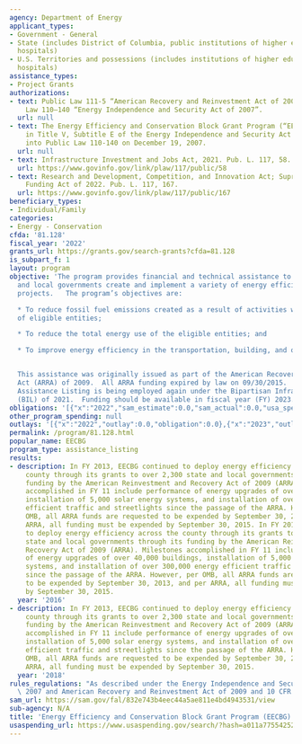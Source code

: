 ```yaml
---
agency: Department of Energy
applicant_types:
- Government - General
- State (includes District of Columbia, public institutions of higher education and
  hospitals)
- U.S. Territories and possessions (includes institutions of higher education and
  hospitals)
assistance_types:
- Project Grants
authorizations:
- text: Public Law 111-5 “American Recovery and Reinvestment Act of 2009”; Public
    Law 110–140 “Energy Independence and Security Act of 2007”.
  url: null
- text: The Energy Efficiency and Conservation Block Grant Program (“EECBG”) was authorized
    in Title V, Subtitle E of the Energy Independence and Security Act (EISA), signed
    into Public Law 110-140 on December 19, 2007.
  url: null
- text: Infrastructure Investment and Jobs Act, 2021. Pub. L. 117, 58.
  url: https://www.govinfo.gov/link/plaw/117/public/58
- text: Research and Development, Competition, and Innovation Act; Supreme Court Security
    Funding Act of 2022. Pub. L. 117, 167.
  url: https://www.govinfo.gov/link/plaw/117/public/167
beneficiary_types:
- Individual/Family
categories:
- Energy - Conservation
cfda: '81.128'
fiscal_year: '2022'
grants_url: https://grants.gov/search-grants?cfda=81.128
is_subpart_f: 1
layout: program
objective: 'The program provides financial and technical assistance to assist State
  and local governments create and implement a variety of energy efficiency and conservation
  projects.   The program’s objectives are:

  * To reduce fossil fuel emissions created as a result of activities within the jurisdictions
  of eligible entities;

  * To reduce the total energy use of the eligible entities; and

  * To improve energy efficiency in the transportation, building, and other sectors.


  This assistance was originally issued as part of the American Recovery and Reinvestment
  Act (ARRA) of 2009.  All ARRA funding expired by law on 09/30/2015.  However, this
  Assistance Listing is being employed again under the Bipartisan Infrastructure Law
  (BIL) of 2021.  Funding should be available in fiscal year (FY) 2023.'
obligations: '[{"x":"2022","sam_estimate":0.0,"sam_actual":0.0,"usa_spending_actual":0.0},{"x":"2023","sam_estimate":0.0,"sam_actual":0.0,"usa_spending_actual":21871476.0},{"x":"2024","sam_estimate":0.0,"sam_actual":0.0,"usa_spending_actual":179935850.0}]'
other_program_spending: null
outlays: '[{"x":"2022","outlay":0.0,"obligation":0.0},{"x":"2023","outlay":1374528.6,"obligation":21871476.0},{"x":"2024","outlay":3319777.25,"obligation":179935850.0}]'
permalink: /program/81.128.html
popular_name: EECBG
program_type: assistance_listing
results:
- description: In FY 2013, EECBG continued to deploy energy efficiency across the
    county through its grants to over 2,300 state and local governments through its
    funding by the American Reinvestment and Recovery Act of 2009 (ARRA). Milestones
    accomplished in FY 11 include performance of energy upgrades of over 40,000 buildings,
    installation of 5,000 solar energy systems, and installation of over 300,000 energy
    efficient traffic and streetlights since the passage of the ARRA. However, per
    OMB, all ARRA funds are requested to be expended by September 30, 2013, and per
    ARRA, all funding must be expended by September 30, 2015. In FY 2013, EECBG continued
    to deploy energy efficiency across the county through its grants to over 2,300
    state and local governments through its funding by the American Reinvestment and
    Recovery Act of 2009 (ARRA). Milestones accomplished in FY 11 include performance
    of energy upgrades of over 40,000 buildings, installation of 5,000 solar energy
    systems, and installation of over 300,000 energy efficient traffic and streetlights
    since the passage of the ARRA. However, per OMB, all ARRA funds are requested
    to be expended by September 30, 2013, and per ARRA, all funding must be expended
    by September 30, 2015.
  year: '2016'
- description: In FY 2013, EECBG continued to deploy energy efficiency across the
    county through its grants to over 2,300 state and local governments through its
    funding by the American Reinvestment and Recovery Act of 2009 (ARRA). Milestones
    accomplished in FY 11 include performance of energy upgrades of over 40,000 buildings,
    installation of 5,000 solar energy systems, and installation of over 300,000 energy
    efficient traffic and streetlights since the passage of the ARRA. However, per
    OMB, all ARRA funds are requested to be expended by September 30, 2013, and per
    ARRA, all funding must be expended by September 30, 2015.
  year: '2018'
rules_regulations: "As described under the Energy Independence and Security Act of\
  \ 2007 and American Recovery and Reinvestment Act of 2009 and 10 CFR 600. \r\n"
sam_url: https://sam.gov/fal/832e743b4eec44a5ae811e4bd4943531/view
sub-agency: N/A
title: 'Energy Efficiency and Conservation Block Grant Program (EECBG) '
usaspending_url: https://www.usaspending.gov/search/?hash=a011a7755425229078a6a139800580ce
---
```

